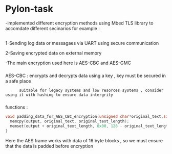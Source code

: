 # Pylon-task

-implemented different encryption methods using Mbed TLS library to accomdate different secinarios for example :
##
1-Sending log data or messagaes via UART using secure communication 

2-Saving encrypted data on external memory


-The main encryption used here is AES-CBC and AES-GMC 
###
  AES-CBC :
          encrypts and decrypts data using a key , key must be secured in a safe place
   
          suitable for legacy systems and low resorces systems , consider using it with hashing to ensure data intergrity
  ###
  functions :
  ``` C
  void padding_data_for_AES_CBC_encryption(unsigned char*original_text,size_t original_text_length,unsigned char * output){
    memcpy(output, original_text, original_text_length);
    memset(output + original_text_length, 0x00, 128 - original_text_length);  //padding
}
```
Here the AES frame works with data of 16 byte blocks , so we must ensure that the data is padded before encryption 
